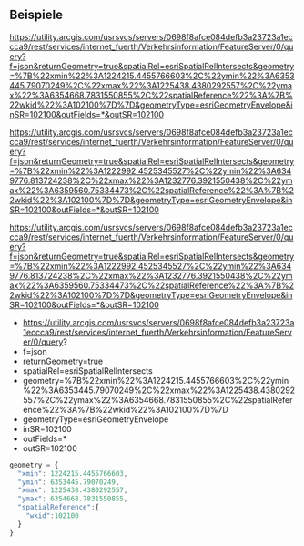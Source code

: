 ## Beispiele

https://utility.arcgis.com/usrsvcs/servers/0698f8afce084defb3a23723a1eccca9/rest/services/internet_fuerth/Verkehrsinformation/FeatureServer/0/query?f=json&returnGeometry=true&spatialRel=esriSpatialRelIntersects&geometry=%7B%22xmin%22%3A1224215.4455766603%2C%22ymin%22%3A6353445.79070249%2C%22xmax%22%3A1225438.4380292557%2C%22ymax%22%3A6354668.7831550855%2C%22spatialReference%22%3A%7B%22wkid%22%3A102100%7D%7D&geometryType=esriGeometryEnvelope&inSR=102100&outFields=*&outSR=102100

https://utility.arcgis.com/usrsvcs/servers/0698f8afce084defb3a23723a1eccca9/rest/services/internet_fuerth/Verkehrsinformation/FeatureServer/0/query?f=json&returnGeometry=true&spatialRel=esriSpatialRelIntersects&geometry=%7B%22xmin%22%3A1222992.4525345527%2C%22ymin%22%3A6349776.813724238%2C%22xmax%22%3A1232776.3921550438%2C%22ymax%22%3A6359560.75334473%2C%22spatialReference%22%3A%7B%22wkid%22%3A102100%7D%7D&geometryType=esriGeometryEnvelope&inSR=102100&outFields=*&outSR=102100

https://utility.arcgis.com/usrsvcs/servers/0698f8afce084defb3a23723a1eccca9/rest/services/internet_fuerth/Verkehrsinformation/FeatureServer/0/query?f=json&returnGeometry=true&spatialRel=esriSpatialRelIntersects&geometry=%7B%22xmin%22%3A1222992.4525345527%2C%22ymin%22%3A6349776.813724238%2C%22xmax%22%3A1232776.3921550438%2C%22ymax%22%3A6359560.75334473%2C%22spatialReference%22%3A%7B%22wkid%22%3A102100%7D%7D&geometryType=esriGeometryEnvelope&inSR=102100&outFields=*&outSR=102100


* https://utility.arcgis.com/usrsvcs/servers/0698f8afce084defb3a23723a1eccca9/rest/services/internet_fuerth/Verkehrsinformation/FeatureServer/0/query?
* f=json
* returnGeometry=true
* spatialRel=esriSpatialRelIntersects
* geometry=%7B%22xmin%22%3A1224215.4455766603%2C%22ymin%22%3A6353445.79070249%2C%22xmax%22%3A1225438.4380292557%2C%22ymax%22%3A6354668.7831550855%2C%22spatialReference%22%3A%7B%22wkid%22%3A102100%7D%7D
* geometryType=esriGeometryEnvelope
* inSR=102100
* outFields=*
* outSR=102100

```js
geometry = {
  "xmin": 1224215.4455766603,
  "ymin": 6353445.79070249,
  "xmax": 1225438.4380292557,
  "ymax": 6354668.7831550855,
  "spatialReference":{
    "wkid":102100
  }
}
```
